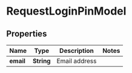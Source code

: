 
# RequestLoginPinModel

## Properties
Name | Type | Description | Notes
------------ | ------------- | ------------- | -------------
**email** | **String** | Email address | 



